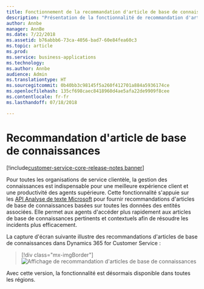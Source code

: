 ```yaml
---
title: Fonctionnement de la recommandation d'article de base de connaissances dans Dynamics 365 for Customer Service
description: "Présentation de la fonctionnalité de recommandation d'article de base de connaissances pour une meilleure expérience client et une productivité des agents supérieure"
author: Annbe
manager: AnnBe
ms.date: 7/22/2018
ms.assetid: b76abbb6-73ca-4056-bad7-60e84fea60c3
ms.topic: article
ms.prod: 
ms.service: business-applications
ms.technology: 
ms.author: Annbe
audience: Admin
ms.translationtype: HT
ms.sourcegitcommit: 0b40bb3c98145f5a260f412701a884a5936174ce
ms.openlocfilehash: 135cf698caec8418960d4ae5afa22de9909f8cee
ms.contentlocale: fr-fr
ms.lasthandoff: 07/18/2018

---
```

#  <a name="knowledge-article-recommendation"></a>Recommandation d'article de base de connaissances 

[!include[customer-service-core-release-notes banner](../../includes/customer-service-core-release-notes.md)]



Pour toutes les organisations de service clientèle, la gestion des connaissances est indispensable pour une meilleure expérience client et une productivité des agents supérieure.  Cette fonctionnalité s'appuie sur les [API Analyse de texte Microsoft](https://azure.microsoft.com/en-in/services/cognitive-services/text-analytics/) pour fournir recommandations d'articles de base de connaissances basées sur toutes les données des entités associées. Elle permet aux agents d'accéder plus rapidement aux articles de base de connaissances pertinents et contextuels afin de résoudre les incidents plus efficacement.

La capture d'écran suivante illustre des recommandations d'articles de base de connaissances dans Dynamics 365 for Customer Service : 

> [!div class="mx-imgBorder"]
> ![](media/knowledge-article-suggestion.png "Affichage de recommandation d'articles de base de connaissances")

Avec cette version, la fonctionnalité est désormais disponible dans toutes les régions. 

